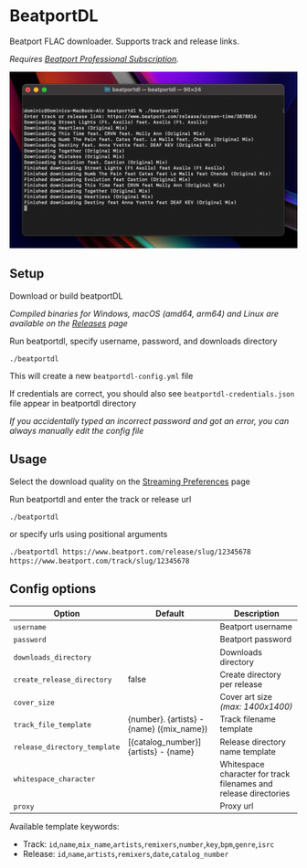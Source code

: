 # BeatportDL

Beatport FLAC downloader. Supports track and release links.

*Requires [Beatport Professional Subscription](https://stream.beatport.com/).*

![Screenshot](/screenshots/main.png?raw=true "Screenshot")

Setup
---
Download or build beatportDL

*Compiled binaries for Windows, macOS (amd64, arm64) and Linux are available on the [Releases](https://github.com/unspok3n/beatportdl/releases) page*

Run beatportdl, specify username, password, and downloads directory
```shell
./beatportdl
```
This will create a new `beatportdl-config.yml` file

If credentials are correct, you should also see `beatportdl-credentials.json` file appear in beatportdl directory

*If you accidentally typed an incorrect password and got an error, you can always manually edit the config file*

Usage
---

Select the download quality on the [Streaming Preferences](https://www.beatport.com/account/streaming) page

Run beatportdl and enter the track or release url
```shell
./beatportdl
```
or specify urls using positional arguments
```shell
./beatportdl https://www.beatport.com/release/slug/12345678 https://www.beatport.com/track/slug/12345678
```

Config options
---
| Option                       | Default                                   | Description                                                |
|------------------------------|-------------------------------------------|------------------------------------------------------------|
| `username`                   |                                           | Beatport username                                          |
| `password`                   |                                           | Beatport password                                          |
| `downloads_directory`        |                                           | Downloads directory                                        |
| `create_release_directory`   | false                                     | Create directory per release                               |
| `cover_size`                 |                                           | Cover art size *(max: 1400x1400)*                          |
| `track_file_template`        | {number}. {artists} - {name} ({mix_name}) | Track filename template                                    |
| `release_directory_template` | [{catalog_number}] {artists} - {name}     | Release directory name template                            |
| `whitespace_character`       |                                           | Whitespace character for track filenames and release directories |
| `proxy`                      |                                           | Proxy url                                                  |

Available template keywords:
* Track: `id`,`name`,`mix_name`,`artists`,`remixers`,`number`,`key`,`bpm`,`genre`,`isrc`
* Release: `id`,`name`,`artists`,`remixers`,`date`,`catalog_number`